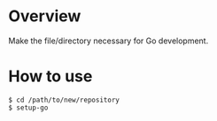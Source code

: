 # Overview
Make the file/directory necessary for Go development.

# How to use
```
$ cd /path/to/new/repository
$ setup-go
```
